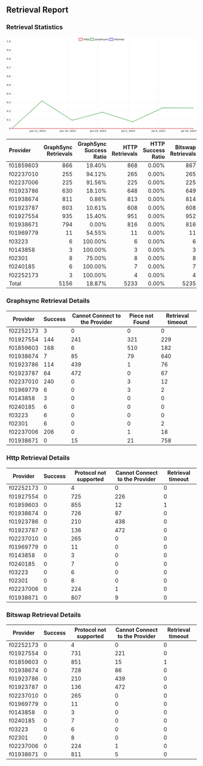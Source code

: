 ## Retrieval Report
### Retrieval Statistics
<img src="https://raw.githubusercontent.com/data-preservation-programs/filplus-checker-assets/main/filecoin-project/filecoin-plus-large-datasets/issues/2005/1689986137053.png"/>

| Provider  | GraphSync Retrievals | GraphSync Success Ratio | HTTP Retrievals | HTTP Success Ratio | Bitswap Retrievals | Bitswap Success Ratio |
| :-------- | -------------------: | ----------------------: | --------------: | -----------------: | -----------------: | --------------------: |
| f01859603 |                  866 |                  19.40% |             868 |              0.00% |                867 |                 0.00% |
| f02237010 |                  255 |                  94.12% |             265 |              0.00% |                265 |                 0.00% |
| f02237006 |                  225 |                  91.56% |             225 |              0.00% |                225 |                 0.00% |
| f01923786 |                  630 |                  18.10% |             648 |              0.00% |                649 |                 0.00% |
| f01938674 |                  811 |                   0.86% |             813 |              0.00% |                814 |                 0.00% |
| f01923787 |                  603 |                  10.61% |             608 |              0.00% |                608 |                 0.00% |
| f01927554 |                  935 |                  15.40% |             951 |              0.00% |                952 |                 0.00% |
| f01938671 |                  794 |                   0.00% |             816 |              0.00% |                816 |                 0.00% |
| f01969779 |                   11 |                  54.55% |              11 |              0.00% |                 11 |                 0.00% |
| f03223    |                    6 |                 100.00% |               6 |              0.00% |                  6 |                 0.00% |
| f0143858  |                    3 |                 100.00% |               3 |              0.00% |                  3 |                 0.00% |
| f02301    |                    8 |                  75.00% |               8 |              0.00% |                  8 |                 0.00% |
| f0240185  |                    6 |                 100.00% |               7 |              0.00% |                  7 |                 0.00% |
| f02252173 |                    3 |                 100.00% |               4 |              0.00% |                  4 |                 0.00% |
| Total     |                 5156 |                  18.87% |            5233 |              0.00% |               5235 |                 0.00% |

### Graphsync Retrieval Details
| Provider  | Success | Cannot Connect to the Provider | Piece not Found | Retrieval timeout |
| --------- | ------- | ------------------------------ | --------------- | ----------------- |
| f02252173 | 3       | 0                              | 0               | 0                 |
| f01927554 | 144     | 241                            | 321             | 229               |
| f01859603 | 168     | 6                              | 510             | 182               |
| f01938674 | 7       | 85                             | 79              | 640               |
| f01923786 | 114     | 439                            | 1               | 76                |
| f01923787 | 64      | 472                            | 0               | 67                |
| f02237010 | 240     | 0                              | 3               | 12                |
| f01969779 | 6       | 0                              | 3               | 2                 |
| f0143858  | 3       | 0                              | 0               | 0                 |
| f0240185  | 6       | 0                              | 0               | 0                 |
| f03223    | 6       | 0                              | 0               | 0                 |
| f02301    | 6       | 0                              | 0               | 2                 |
| f02237006 | 206     | 0                              | 1               | 18                |
| f01938671 | 0       | 15                             | 21              | 758               |

### Http Retrieval Details
| Provider  | Success | Protocol not supported | Cannot Connect to the Provider | Retrieval timeout |
| --------- | ------- | ---------------------- | ------------------------------ | ----------------- |
| f02252173 | 0       | 4                      | 0                              | 0                 |
| f01927554 | 0       | 725                    | 226                            | 0                 |
| f01859603 | 0       | 855                    | 12                             | 1                 |
| f01938674 | 0       | 726                    | 87                             | 0                 |
| f01923786 | 0       | 210                    | 438                            | 0                 |
| f01923787 | 0       | 136                    | 472                            | 0                 |
| f02237010 | 0       | 265                    | 0                              | 0                 |
| f01969779 | 0       | 11                     | 0                              | 0                 |
| f0143858  | 0       | 3                      | 0                              | 0                 |
| f0240185  | 0       | 7                      | 0                              | 0                 |
| f03223    | 0       | 6                      | 0                              | 0                 |
| f02301    | 0       | 8                      | 0                              | 0                 |
| f02237006 | 0       | 224                    | 1                              | 0                 |
| f01938671 | 0       | 807                    | 9                              | 0                 |

### Bitswap Retrieval Details
| Provider  | Success | Protocol not supported | Cannot Connect to the Provider | Retrieval timeout |
| --------- | ------- | ---------------------- | ------------------------------ | ----------------- |
| f02252173 | 0       | 4                      | 0                              | 0                 |
| f01927554 | 0       | 731                    | 221                            | 0                 |
| f01859603 | 0       | 851                    | 15                             | 1                 |
| f01938674 | 0       | 728                    | 86                             | 0                 |
| f01923786 | 0       | 210                    | 439                            | 0                 |
| f01923787 | 0       | 136                    | 472                            | 0                 |
| f02237010 | 0       | 265                    | 0                              | 0                 |
| f01969779 | 0       | 11                     | 0                              | 0                 |
| f0143858  | 0       | 3                      | 0                              | 0                 |
| f0240185  | 0       | 7                      | 0                              | 0                 |
| f03223    | 0       | 6                      | 0                              | 0                 |
| f02301    | 0       | 8                      | 0                              | 0                 |
| f02237006 | 0       | 224                    | 1                              | 0                 |
| f01938671 | 0       | 811                    | 5                              | 0                 |
